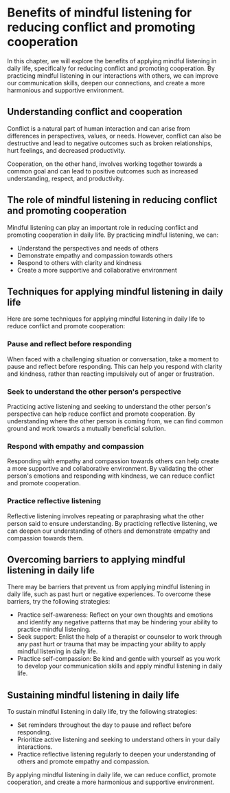 Benefits of mindful listening for reducing conflict and promoting cooperation
==================================================================================================================================

In this chapter, we will explore the benefits of applying mindful listening in daily life, specifically for reducing conflict and promoting cooperation. By practicing mindful listening in our interactions with others, we can improve our communication skills, deepen our connections, and create a more harmonious and supportive environment.

Understanding conflict and cooperation
--------------------------------------

Conflict is a natural part of human interaction and can arise from differences in perspectives, values, or needs. However, conflict can also be destructive and lead to negative outcomes such as broken relationships, hurt feelings, and decreased productivity.

Cooperation, on the other hand, involves working together towards a common goal and can lead to positive outcomes such as increased understanding, respect, and productivity.

The role of mindful listening in reducing conflict and promoting cooperation
----------------------------------------------------------------------------

Mindful listening can play an important role in reducing conflict and promoting cooperation in daily life. By practicing mindful listening, we can:

* Understand the perspectives and needs of others
* Demonstrate empathy and compassion towards others
* Respond to others with clarity and kindness
* Create a more supportive and collaborative environment

Techniques for applying mindful listening in daily life
-------------------------------------------------------

Here are some techniques for applying mindful listening in daily life to reduce conflict and promote cooperation:

### Pause and reflect before responding

When faced with a challenging situation or conversation, take a moment to pause and reflect before responding. This can help you respond with clarity and kindness, rather than reacting impulsively out of anger or frustration.

### Seek to understand the other person's perspective

Practicing active listening and seeking to understand the other person's perspective can help reduce conflict and promote cooperation. By understanding where the other person is coming from, we can find common ground and work towards a mutually beneficial solution.

### Respond with empathy and compassion

Responding with empathy and compassion towards others can help create a more supportive and collaborative environment. By validating the other person's emotions and responding with kindness, we can reduce conflict and promote cooperation.

### Practice reflective listening

Reflective listening involves repeating or paraphrasing what the other person said to ensure understanding. By practicing reflective listening, we can deepen our understanding of others and demonstrate empathy and compassion towards them.

Overcoming barriers to applying mindful listening in daily life
---------------------------------------------------------------

There may be barriers that prevent us from applying mindful listening in daily life, such as past hurt or negative experiences. To overcome these barriers, try the following strategies:

* Practice self-awareness: Reflect on your own thoughts and emotions and identify any negative patterns that may be hindering your ability to practice mindful listening.
* Seek support: Enlist the help of a therapist or counselor to work through any past hurt or trauma that may be impacting your ability to apply mindful listening in daily life.
* Practice self-compassion: Be kind and gentle with yourself as you work to develop your communication skills and apply mindful listening in daily life.

Sustaining mindful listening in daily life
------------------------------------------

To sustain mindful listening in daily life, try the following strategies:

* Set reminders throughout the day to pause and reflect before responding.
* Prioritize active listening and seeking to understand others in your daily interactions.
* Practice reflective listening regularly to deepen your understanding of others and promote empathy and compassion.

By applying mindful listening in daily life, we can reduce conflict, promote cooperation, and create a more harmonious and supportive environment.
